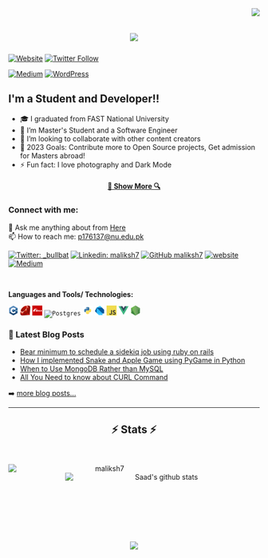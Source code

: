 <img align="right" src="https://visitor-badge.laobi.icu/badge?page_id=maliksh7.maliksh7">

<h1 align="center">
  <a href="https://git.io/typing-svg">
    <img src="https://readme-typing-svg.herokuapp.com/?lines=Hello,+There!+👋;This+is+Saad....;Nice+to+meet+you!&center=true&size=30">
  </a>
</h1>

[![Website](https://img.shields.io/website?label=_bullat&style=for-the-badge&url=http://maliksh7.github.io/)](http://saadmalik7.wordpress.com/)
[![Twitter Follow](https://img.shields.io/twitter/follow/_bullat?color=1DA1F2&logo=twitter&style=for-the-badge)](https://twitter.com/_bullbat)

[![Medium](https://img.shields.io/badge/Medium-%23000000.svg?style=for-the-badge&logo=Medium&logoColor=white)](https://medium.com/@_bullbat)
[![WordPress](https://img.shields.io/badge/WordPress-%23117AC9.svg?style=for-the-badge&logo=WordPress&logoColor=white)](http://saadmalik7.wordpress.com/)

## I'm a Student and Developer!!
- 🎓 I graduated from FAST National University
- 🌱 I’m Master's Student and a Software Engineer
- 👯 I’m looking to collaborate with other content creators
- 🥅 2023 Goals: Contribute more to Open Source projects, Get admission for Masters abroad!
- ⚡ Fun fact: I love photography and Dark Mode

<h4 align="center">
  <a href="https://github.com/maliksh7?tab=repositories" title="Show Repositories">🔎 Show More 🔍</a>
</h4>


### Connect with me:

<p>
  💬 Ask me anything about from <a href="https://github.com/maliksh7/maliksh7/issues" title="Issues">Here</a>
  <br>
  📫 How to reach me: <a href="mailto: p176137@nu.edu.pk">p176137@nu.edu.pk</a>
</p>


[![Twitter: _bullbat](https://img.shields.io/twitter/follow/_bullbat?style=social)](https://twitter.com/_bullbat)
[![Linkedin: maliksh7](https://img.shields.io/badge/-maliksh7-blue?style=flat-square&logo=Linkedin&logoColor=white&link=https://www.linkedin.com/in/maliksh7/)](https://www.linkedin.com/in/maliksh7/)
[![GitHub maliksh7](https://img.shields.io/github/followers/maliksh7?label=follow&style=social)](https://github.com/maliksh7)
[![website](https://img.shields.io/badge/PortfolioWebsite-maliksh7.github.io-2648ff?style=flat-square&logo=google-chrome)](http://maliksh7.github.io/)
[![Medium](https://img.shields.io/badge/Medium-%23000000.svg?style=for-the-badge&logo=Medium&logoColor=white)](https://medium.com/@_bullbat)

<br />

**Languages and Tools/ Technologies:**  



<code><img title="C++" height="20" src="https://raw.githubusercontent.com/github/explore/80688e429a7d4ef2fca1e82350fe8e3517d3494d/topics/cpp/cpp.png"></code>
<code><img title="Ruby" height="20" src="https://raw.githubusercontent.com/github/explore/80688e429a7d4ef2fca1e82350fe8e3517d3494d/topics/ruby/ruby.png"></code>
<code><img title="Rails" height="20" src="https://raw.githubusercontent.com/github/explore/80688e429a7d4ef2fca1e82350fe8e3517d3494d/topics/rails/rails.png"></code>
<code><img title="Postgres" height="20" src="https://user-images.githubusercontent.com/24623425/36042969-f87531d4-0d8a-11e8-9dee-e87ab8c6a9e3.png"></code>
<code><img title="Python" height="20" src="https://raw.githubusercontent.com/github/explore/80688e429a7d4ef2fca1e82350fe8e3517d3494d/topics/python/python.png"></code>
<code><img title="Dart" height="20" src="https://raw.githubusercontent.com/github/explore/80688e429a7d4ef2fca1e82350fe8e3517d3494d/topics/dart/dart.png"></code>
<code><img title="Javascript" height="20" src="https://raw.githubusercontent.com/github/explore/80688e429a7d4ef2fca1e82350fe8e3517d3494d/topics/javascript/javascript.png"></code>
<code><img title="VueJS" height="20" src="https://raw.githubusercontent.com/github/explore/80688e429a7d4ef2fca1e82350fe8e3517d3494d/topics/vue/vue.png"></code>
<code><img title="NodeJS" height="20" src="https://raw.githubusercontent.com/github/explore/80688e429a7d4ef2fca1e82350fe8e3517d3494d/topics/nodejs/nodejs.png"></code>    


### 📕 Latest Blog Posts

<!-- BLOG-POST-LIST:START -->
- [Bear minimum to schedule a sidekiq job using ruby on rails](https://medium.com/@_bullbat/bear-minimum-to-schedule-a-sidekiq-job-using-ruby-on-rails-551248400c22)
- [How I implemented Snake and Apple Game using PyGame in Python](https://medium.com/@_bullbat/how-i-implemented-snake-and-apple-game-using-pygame-in-python-dc60e5a314e6)
- [When to Use MongoDB Rather than MySQL](https://saadmalik7.wordpress.com/2021/06/03/when-to-use-mongodb-rather-than-mysql/)
- [All You Need to know about CURL Command](https://saadmalik7.wordpress.com/2019/08/04/all-you-need-to-know-about-curl-command/)
<!-- BLOG-POST-LIST:END -->

➡️ [more blog posts...](http://saadmalik7.wordpress.com/)

---

<h2 align="center">⚡ Stats ⚡</h2>
<br>

<p align=center>
  <div align=center>
    <a href="https://github.com/denvercoder1/github-readme-streak-stats" title="Go to Source">
       <img align="left" width=390 src="https://streak-stats.demolab.com/?user=maliksh7&theme=ads-juicy-fresh&border_radius=8" alt="maliksh7"/>
    </a> 
    <a href="https://github.com/maliksh7" title="Saad's github stats">
       <img align="right" width=390 src="https://github-readme-stats.vercel.app/api?username=maliksh7&show_icons=true&line_height=27&theme=dark" alt="Saad's github stats"/>
    </a>
  </div>
<br><br><br><br><br><br><br><br><br>
  <div align=center>
    <a href="https://github.com/maliksh7" title="Top Languages">
      <img align="center" width=325 src="https://github-readme-stats.vercel.app/api/top-langs/?username=maliksh7&hide=c%23,,Rails,Objective-C,Objective-C%2b%2b,Cuda&title_color=61dafb&text_color=ffffff&icon_color=61dafb&bg_color=20232a&langs_count=8&layout=compact&border_color=61dafb&hide_border=false&hide_langs_below=1&theme=dark" />
    </a> 
  </div>
</p>

[website]: http://maliksh7.github.io/
[twitter]: https://twitter.com/_bullbat
[youtube]: https://www.youtube.com/channel/UC1aHUgPvEaNQW1X3B-ErYhA
[instagram]: https://www.instagram.com/_bullbat/
[linkedin]: https://www.linkedin.com/in/maliksh7/
[medium]: https://medium.com/@_bullbat


